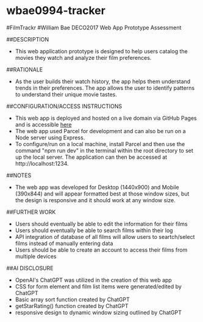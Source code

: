 # wbae0994-tracker
#FilmTrackr
#William Bae DECO2017 Web App Prototype Assessment

##DESCRIPTION
* This web application prototype is designed to help users catalog the movies they watch and analyze their film preferences.

##RATIONALE
* As the user builds their watch history, the app helps them understand trends in their preferences. The app allows the user to identify patterns to understand their unique movie tastes.

##CONFIGURATION/ACCESS INSTRUCTIONS
* This web app is deployed and hosted on a live domain via GitHub Pages and is accessible [here](https://whb20.github.io/wbae0994-tracker/)
* The web app used Parcel for development and can also be run on a Node server using Express.
* To configure/run on a local machine, install Parcel and then use the command "npm run dev" in the terminal within the root directory to set up the local server. The application can then be accessed at http://localhost:1234.

##NOTES
* The web app was developed for Desktop (1440x900) and Mobile (390x844) and will appear formatted best at those window sizes, but the design is responsive and it should work at any window size.

##FURTHER WORK
* Users should eventually be able to edit the information for their films
* Users should eventually be able to search films within their log
* API integration of database of all films will allow users to seartch/select films instead of manually entering data
* Users should be able to create an account to access their films from multiple devices

##AI DISCLOSURE
* OpenAI's ChatGPT was utilized in the creation of this web app
* CSS for form element and film list items were generated/edited by ChatGPT
* Basic array sort function created by ChatGPT
* getStarRating() function created by ChatGPT
* responsive design to dynamic window sizing outlined by ChatGPT

